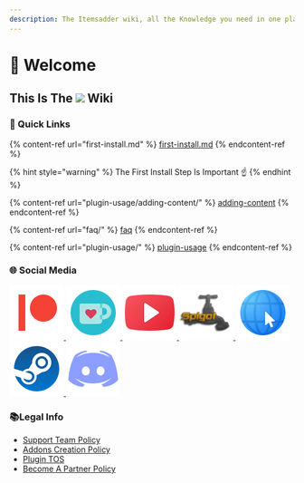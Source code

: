 ```yaml
---
description: The Itemsadder wiki, all the Knowledge you need in one place
---
```


# 👋 Welcome

## This Is The ![](<.readme-assets/logo\_32x32 (1).png>) Wiki

### 💠 Quick Links

{% content-ref url="first-install.md" %}
[first-install.md](first-install.md)
{% endcontent-ref %}

{% hint style="warning" %}
The First Install Step Is Important ☝
{% endhint %}

{% content-ref url="plugin-usage/adding-content/" %}
[adding-content](plugin-usage/adding-content/)
{% endcontent-ref %}

{% content-ref url="faq/" %}
[faq](faq/)
{% endcontent-ref %}

{% content-ref url="plugin-usage/" %}
[plugin-usage](plugin-usage/)
{% endcontent-ref %}

### 🌐 Social Media

[![patreon](.readme-assets/Patreon.png) ](http://patreon.com/lonedev)[![Ko-fi](.readme-assets/Ko-Fi.png) ](http://a.devs.beer/kofi)[![YouTube](.readme-assets/Youtube.png) ](http://youtube.com/lonedev)[![SpigotMC](.readme-assets/SpigotMC.png) ](https://thefourcraft.com)[![Website](.readme-assets/Internet.png) ](https://www.matteodev.it/)[![Steam Developer Page](.readme-assets/Steam.png) ](https://store.steampowered.com/developer/LoneDev/)[![Discord](.readme-assets/Discord.png)](https://discord.gg/4dfnpUK)

### 📚Legal Info

* [Support Team Policy](legal/support-team-policy.md)
* [Addons Creation Policy](legal/addon-creation-policy.md)
* [Plugin TOS](legal/tos.md)
* [Become A Partner Policy](legal/become-a-partner-policy.md)
